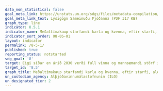 ```yaml
---
data_non_statistical: false
goal_meta_link: https://unstats.un.org/sdgs/files/metadata-compilation/Metadata-Goal-8.pdf
goal_meta_link_text: Lýsigögn Sameinuðu Þjóðanna (PDF 317 KB)
graph_type: line
indicator: 8.5.1
indicator_name: Meðaltímakaup starfandi karla og kvenna, eftir starfi, aldri og fötluðum einstaklingum.
indicator_sort_order: 08-05-01
layout: indicator
permalink: /8-5-1/
published: true
reporting_status: notstarted
sdg_goal: '8'
target: Eigi síðar en árið 2030 verði full vinna og mannsæmandi störf í boði fyrir allar konur og karla, þar á meðal ungt fólk og fatlað fólk, og sömu laun greidd fyrir jafnverðmæt störf. 
target_id: '8.5'
graph_title: Meðaltímakaup starfandi karla og kvenna, eftir starfi, aldri og fötluðum einstaklingum.
un_custodian_agency: Alþjóðavinnumálastofnunin (ILO)
un_designated_tier: 2
---
```

